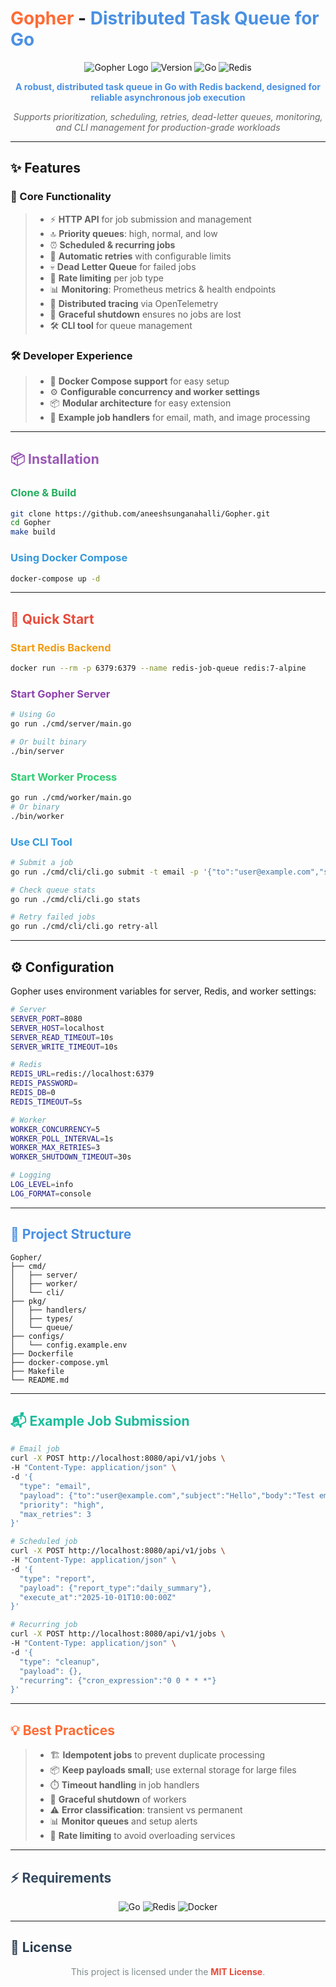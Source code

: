 # <span style="color: #FF6B35;">Gopher</span> - <span style="color: #4A90E2;">Distributed Task Queue for Go</span>

<div align="center">

![Gopher Logo](https://img.shields.io/badge/Gopher-Go%20Task%20Queue-4A90E2?style=for-the-badge\&logo=go\&logoColor=white)
![Version](https://img.shields.io/badge/version-1.0.0-6495ED?style=for-the-badge)
![Go](https://img.shields.io/badge/go-%3E%3D1.20-00ADD8?style=for-the-badge\&logo=go\&logoColor=white)
![Redis](https://img.shields.io/badge/redis-%3E%3D6.0-DC382D?style=for-the-badge\&logo=redis\&logoColor=white)

<span style="color: #4A90E2; font-weight: bold;">A robust, distributed task queue in Go with Redis backend, designed for reliable asynchronous job execution</span>

<span style="color: #666; font-style: italic;">Supports prioritization, scheduling, retries, dead-letter queues, monitoring, and CLI management for production-grade workloads</span>

</div>

---

## ✨ Features

### 🎯 Core Functionality

> * ⚡ **HTTP API** for job submission and management
> * 🔝 **Priority queues**: high, normal, and low
> * ⏰ **Scheduled & recurring jobs**
> * 🔄 **Automatic retries** with configurable limits
> * 💀 **Dead Letter Queue** for failed jobs
> * 🐌 **Rate limiting** per job type
> * 📊 **Monitoring**: Prometheus metrics & health endpoints
> * 🔗 **Distributed tracing** via OpenTelemetry
> * 🛑 **Graceful shutdown** ensures no jobs are lost
> * 🛠️ **CLI tool** for queue management

### 🛠️ Developer Experience

> * 🐳 **Docker Compose support** for easy setup
> * ⚙️ **Configurable concurrency and worker settings**
> * 📦 **Modular architecture** for easy extension
> * 📘 **Example job handlers** for email, math, and image processing

---

## <span style="color: #9B59B6;">📦 Installation</span>

### <span style="color: #27AE60;">Clone & Build</span>

```bash
git clone https://github.com/aneeshsunganahalli/Gopher.git
cd Gopher
make build
```

### <span style="color: #3498DB;">Using Docker Compose</span>

```bash
docker-compose up -d
```

---

## <span style="color: #E74C3C;">🚀 Quick Start</span>

### <span style="color: #F39C12;">Start Redis Backend</span>

```bash
docker run --rm -p 6379:6379 --name redis-job-queue redis:7-alpine
```

### <span style="color: #8E44AD;">Start Gopher Server</span>

```bash
# Using Go
go run ./cmd/server/main.go

# Or built binary
./bin/server
```

### <span style="color: #2ECC71;">Start Worker Process</span>

```bash
go run ./cmd/worker/main.go
# Or binary
./bin/worker
```

### <span style="color: #3498DB;">Use CLI Tool</span>

```bash
# Submit a job
go run ./cmd/cli/cli.go submit -t email -p '{"to":"user@example.com","subject":"Hello","body":"This is a test"}'

# Check queue stats
go run ./cmd/cli/cli.go stats

# Retry failed jobs
go run ./cmd/cli/cli.go retry-all
```

---

## ⚙️ Configuration

Gopher uses environment variables for server, Redis, and worker settings:

```bash
# Server
SERVER_PORT=8080
SERVER_HOST=localhost
SERVER_READ_TIMEOUT=10s
SERVER_WRITE_TIMEOUT=10s

# Redis
REDIS_URL=redis://localhost:6379
REDIS_PASSWORD=
REDIS_DB=0
REDIS_TIMEOUT=5s

# Worker
WORKER_CONCURRENCY=5
WORKER_POLL_INTERVAL=1s
WORKER_MAX_RETRIES=3
WORKER_SHUTDOWN_TIMEOUT=30s

# Logging
LOG_LEVEL=info
LOG_FORMAT=console
```

---

## <span style="color: #4A90E2;">📁 Project Structure</span>

```
Gopher/
├── cmd/
│   ├── server/
│   ├── worker/
│   └── cli/
├── pkg/
│   ├── handlers/
│   ├── types/
│   └── queue/
├── configs/
│   └── config.example.env
├── Dockerfile
├── docker-compose.yml
├── Makefile
└── README.md
```

---

## <span style="color: #1ABC9C;">📬 Example Job Submission</span>

```bash
# Email job
curl -X POST http://localhost:8080/api/v1/jobs \
-H "Content-Type: application/json" \
-d '{
  "type": "email",
  "payload": {"to":"user@example.com","subject":"Hello","body":"Test email"},
  "priority": "high",
  "max_retries": 3
}'

# Scheduled job
curl -X POST http://localhost:8080/api/v1/jobs \
-H "Content-Type: application/json" \
-d '{
  "type": "report",
  "payload": {"report_type":"daily_summary"},
  "execute_at":"2025-10-01T10:00:00Z"
}'

# Recurring job
curl -X POST http://localhost:8080/api/v1/jobs \
-H "Content-Type: application/json" \
-d '{
  "type": "cleanup",
  "payload": {},
  "recurring": {"cron_expression":"0 0 * * *"}
}'
```

---

## <span style="color: #FF6B35;">💡 Best Practices</span>

> * 🏗️ **Idempotent jobs** to prevent duplicate processing
> * 📦 **Keep payloads small**; use external storage for large files
> * ⏱️ **Timeout handling** in job handlers
> * 🛑 **Graceful shutdown** of workers
> * ⚠️ **Error classification**: transient vs permanent
> * 📊 **Monitor queues** and setup alerts
> * 🐌 **Rate limiting** to avoid overloading services

---

## <span style="color: #34495E;">⚡ Requirements</span>

<div align="center">

![Go](https://img.shields.io/badge/Go-≥1.20-00ADD8?style=for-the-badge\&logo=go\&logoColor=white)
![Redis](https://img.shields.io/badge/Redis-≥6.0-DC382D?style=for-the-badge\&logo=redis\&logoColor=white)
![Docker](https://img.shields.io/badge/Docker-optional-2496ED?style=for-the-badge\&logo=docker\&logoColor=white)

</div>

---

## <span style="color: #2C3E50;">📄 License</span>

<div align="center">

<span style="color: #7F8C8D;">This project is licensed under the</span> <span style="color: #E74C3C;">**MIT License**</span><span style="color: #7F8C8D;">.</span>

</div>

